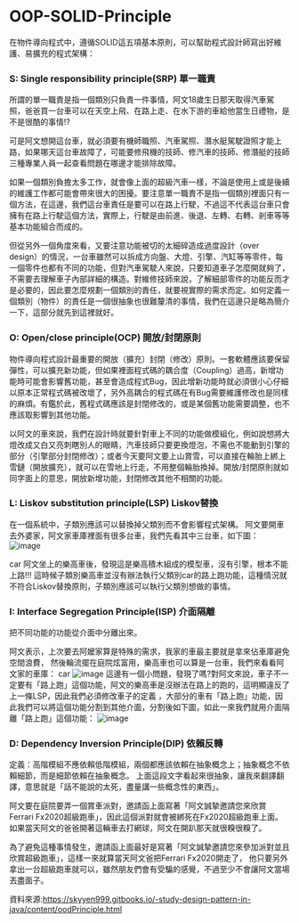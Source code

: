 # OOP-SOLID-Principle
在物件導向程式中，遵循SOLID這五項基本原則，可以幫助程式設計師寫出好維護、易擴充的程式架構：

### S: Single responsibility principle(SRP) 單一職責

所謂的單一職責是指一個類別只負責一件事情，阿文18歲生日那天取得汽車駕照，爸爸買一台車可以在天空上飛、在路上走、在水下游的車給他當生日禮物，是不是很酷的事情!?

可是阿文想開這台車，就必須要有機師職照、汽車駕照、潛水艇駕駛證照才能上路，如果哪天這台車故障了，可能要修飛機的技師、修汽車的技師、修潛艇的技師三種專業人員一起查看問題在哪邊才能排除故障。

如果一個類別負擔太多工作，就會像上面的超級汽車一樣，不論是使用上或是後續的維護工作都可能會帶來很大的困擾。要注意單一職責不是指一個類別裡面只有一個方法，在這邊，我們這台車責任是要可以在路上行駛，不過這不代表這台車只會擁有在路上行駛這個方法，實際上，行駛是由前進、後退、左轉、右轉、剎車等等基本功能組合而成的。

但從另外一個角度來看，又要注意功能被切的太細碎造成過度設計（over design）的情況，一台車雖然可以拆成方向盤、大燈、引擎、汽缸等等零件，每一個零件也都有不同的功能，但對汽車駕駛人來說，只要知道車子怎麼開就夠了，不需要去理解車子內部詳細的構造。對維修技師來說，了解細部零件的功能反而才是必要的，因此要怎麼規劃一個類別的責任，就要視實際的需求而定。如何定義一個類別（物件）的責任是一個很抽象也很難釐清的事情，我們在這邊只是略為簡介一下，這部分就先到這裡就好。 

### O: Open/close principle(OCP) 開放/封閉原則
物件導向程式設計最重要的開放（擴充）封閉（修改）原則。一套軟體應該要保留彈性，可以擴充新功能，但如果裡面程式碼的耦合度（Coupling）過高，新增功能時可能會影響舊功能，甚至會造成程式Bug，因此增新功能時就必須很小心仔細以原本正常程式碼被改壞了，另外高耦合的程式碼在有Bug需要維護修改也是同樣的麻煩。有鑑於此，舊程式碼應該是封閉修改的，或是某個舊功能需要調整，也不應該取影響到其他功能。

以阿文的車來說，我們在設計時就要針對車上不同的功能做模組化，例如說想將大燈改成又白又亮刺瞎別人的眼睛，汽車技師只要更換燈泡，不需也不能動到引擎的部分（引擎部分封閉修改）；或者今天要阿文要上山賞雪，可以直接在輪胎上綁上雪鏈（開放擴充），就可以在雪地上行走，不用整個輪胎換掉。開放/封閉原則就如同字面上的意思，開放新增功能，封閉修改其他不相關的功能。 
### L: Liskov substitution principle(LSP) Liskov替換
在一個系統中，子類別應該可以替換掉父類別而不會影響程式架構。
阿文要開車去外婆家，阿文家車庫裡面有很多台車，我們先看其中三台車，如下圖：
![image](/類別圖/assets/1.png)

car
阿文坐上的樂高車後，發現這是樂高積木組成的模型車，沒有引擎，根本不能上路!!!
這時候子類別樂高車並沒有辦法執行父類別car的路上跑功能，這種情況就不符合Liskov替換原則，子類別應該可以執行父類別想做的事情。 

### I: Interface Segregation Principle(ISP) 介面隔離
把不同功能的功能從介面中分離出來。

阿文表示，上次要去阿嬤家算是特殊的需求，我家的車最主要就是拿來佔車庫避免空間浪費， 然後輪流擺在庭院炫富用，樂高車也可以算是一台車，我們來看看阿文家的車庫：
car
![image](/類別圖/assets/2.png)
這邊有一個小問題，發現了嗎?對阿文來說，車子不一定要有「路上跑」這個功能，阿文的樂高車是沒辦法在路上的跑的，這明顯違反了上一條LSP，因此我們必須修改車子的定義 ，大部分的車有「路上跑」功能，因此我們可以將這個功能分割到其他介面，分割後如下圖，如此一來我們就用介面隔離「路上跑」這個功能：
![image](/類別圖/assets/3.png)

### D: Dependency Inversion Principle(DIP) 依賴反轉
定義：高階模組不應依賴低階模組，兩個都應該依賴在抽象概念上；抽象概念不依賴細節，而是細節依賴在抽象概念。
上面這段文字看起來很抽象，讓我來翻譯翻譯，意思就是「話不能說的太死，盡量講一些概念性的東西」。

阿文要在庭院要弄一個賞車派對，邀請函上面寫著「阿文誠摯邀請您來欣賞Ferrari Fx2020超級跑車」，因此這個派對就會被綁死在Fx2020超級跑車上面。如果當天阿文的爸爸開著這輛車去打網球，阿文在開趴那天就很糗很糗了。

為了避免這種事情發生，邀請函上面最好是寫著「阿文誠摯邀請您來參加派對並且欣賞超級跑車」，這樣一來就算當天阿文爸把Ferrari Fx2020開走了， 他只要另外拿出一台超級跑車就可以，雖然朋友們會有受騙的感覺，不過至少不會讓阿文當場丟盡面子。 

資料來源:https://skyyen999.gitbooks.io/-study-design-pattern-in-java/content/oodPrinciple.html
